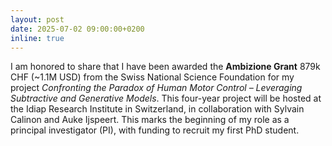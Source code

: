```yaml
---
layout: post
date: 2025-07-02 09:00:00+0200
inline: true
---
```


I am honored to share that I have been awarded the <strong> Ambizione Grant</strong> 879k CHF (~1.1M USD) from the Swiss National Science Foundation for my project <em>Confronting the Paradox of Human Motor Control &ndash; Leveraging Subtractive and Generative Models</em>. This four-year project will be hosted at the Idiap Research Institute in Switzerland, in collaboration with Sylvain Calinon and Auke Ijspeert. This marks the beginning of my role as a principal investigator (PI), with funding to recruit my first PhD student.
